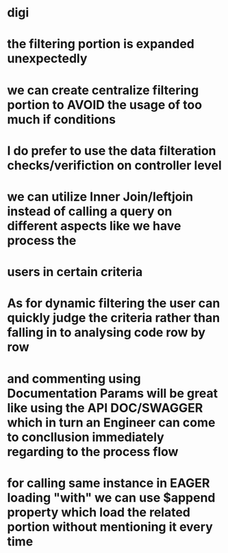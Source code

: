 # digi

# the filtering portion is expanded unexpectedly
# we can create centralize filtering portion to AVOID the usage of too much if conditions
# I do prefer to use the data filteration checks/verifiction on controller level
# we can utilize Inner Join/leftjoin instead of calling a query on different aspects like we have process the
#		users in certain criteria
#	As for dynamic filtering the user can quickly judge the criteria rather than falling in to analysing code row by row
#	and commenting using Documentation Params will be great like using the API DOC/SWAGGER which in turn an Engineer can come to concllusion immediately regarding to the process flow
# for calling same instance in EAGER loading "with" we can use $append property which load the related portion without mentioning it every time